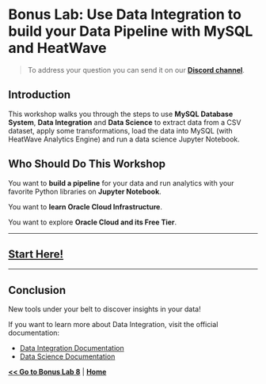 # Bonus Lab: Use Data Integration to build your Data Pipeline with MySQL and HeatWave

> To address your question you can send it on our **[Discord channel](https://discord.gg/73Gx9Ws7tM)**.

## Introduction

This workshop walks you through the steps to use **MySQL Database System**, **Data Integration** and **Data Science** to extract data from a CSV dataset, apply some transformations, load the data into MySQL (with HeatWave Analytics Engine) and run a data science Jupyter Notebook.

## Who Should Do This Workshop

You want to **build a pipeline** for your data and run analytics with your favorite Python libraries on **Jupyter Notebook**.

You want to **learn Oracle Cloud Infrastructure**.

You want to explore **Oracle Cloud and its Free Tier**.

---

## [Start Here!](https://github.com/vmleon/mysql-dataintegrator-datascience-workshop/blob/main/README.md)

---

## Conclusion

New tools under your belt to discover insights in your data!

If you want to learn more about Data Integration, visit the official documentation:

- [Data Integration Documentation](https://docs.oracle.com/en-us/iaas/data-integration/using/preparing-for-connectivity.htm)
- [Data Science Documentation](https://docs.oracle.com/en-us/iaas/data-science/using/data-science.htm)

**[<< Go to Bonus Lab 8](./Lab8_Bonus_OAC.md)** | **[Home](README.md)** 
